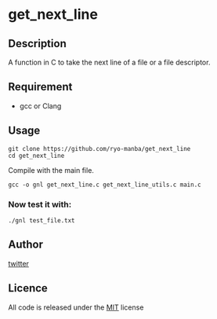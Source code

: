 # get_next_line

## Description

A function in C to take the next line of a file or a file descriptor.

## Requirement

- gcc or Clang

## Usage

```
git clone https://github.com/ryo-manba/get_next_line
cd get_next_line
```
Compile with the main file.

```
gcc -o gnl get_next_line.c get_next_line_utils.c main.c
```

### Now test it with:

```
./gnl test_file.txt
```

## Author

[twitter](https://twitter.com/ryo_manba)

## Licence

All code is released under the [MIT](https://github.com/ryo-manba/get_next_line/blob/main/LICENSE) license

